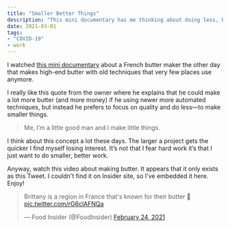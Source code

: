 ```yaml
---
title: "Smaller Better Things"
description: "This mini documentary has me thinking about doing less, but better work"
date: 2021-03-01
tags:
- "COVID-19"
- work
---
```

I watched [this mini documentary](https://twitter.com/FoodInsider/status/1364454054332612608?s=20) about a French butter maker the other day that makes high-end butter with old techniques that very few places use anymore.

I really like this quote from the owner where he explains that he could make a lot more butter (and more money) if he using newer more automated techniques, but instead he prefers to focus on quality and do less—to make smaller things.

> Me, I’m a little good man and I make little things. 

I think about this concept a lot these days. The larger a project gets the quicker I find myself losing interest. It’s not that I fear hard work it’s that I just want to do smaller, better work.

Anyway, watch this video about making butter. It appears that it only exists as this Tweet. I couldn't find it on Insider site, so I've embedded it here. Enjoy!

<blockquote class="twitter-tweet" data-dnt="true" data-theme="light"><p lang="en" dir="ltr">Brittany is a region in France that&#39;s known for their butter 🧈 <a href="https://t.co/rG6clAFNQa">pic.twitter.com/rG6clAFNQa</a></p>&mdash; Food Insider (@FoodInsider) <a href="https://twitter.com/FoodInsider/status/1364454054332612608?ref_src=twsrc%5Etfw">February 24, 2021</a></blockquote> <script async src="https://platform.twitter.com/widgets.js" charset="utf-8"></script>
